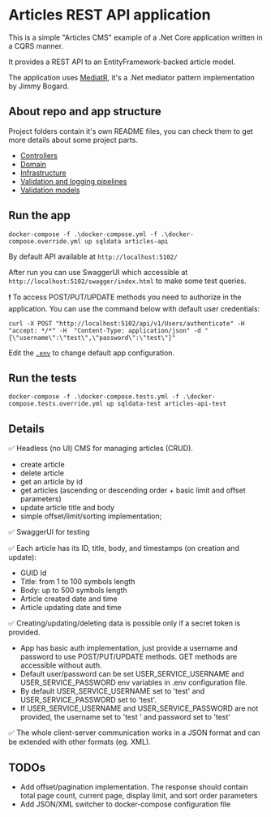 # Articles REST API application

This is a simple "Articles CMS" example of a .Net Core application written in a CQRS manner.

It provides a REST API to an EntityFramework-backed article model.

The application uses [MediatR](https://github.com/jbogard/MediatR), it's a .Net mediator pattern implementation by Jimmy Bogard.

## About repo and app structure

Project folders contain it's own README files, you can check them to get more details about some project parts.

- [Controllers](https://github.com/ashchuk/jimmy.Articles.API/tree/master/jimmy.Articles.API/Controllers)
- [Domain](https://github.com/ashchuk/jimmy.Articles.API/tree/master/jimmy.Articles.API/Domain)
- [Infrastructure](https://github.com/ashchuk/jimmy.Articles.API/tree/master/jimmy.Articles.API/Infrastructure)
- [Validation and logging pipelines](https://github.com/ashchuk/jimmy.Articles.API/tree/master/jimmy.Articles.API/PipelineBehaviors)
- [Validation models](https://github.com/ashchuk/jimmy.Articles.API/tree/master/jimmy.Articles.API/Validation)

## Run the app

```docker-compose -f .\docker-compose.yml -f .\docker-compose.override.yml up sqldata articles-api```

By default API available at ```http://localhost:5102/```

After run you can use SwaggerUI which accessible at ```http://localhost:5102/swagger/index.html``` to make some test queries.

❗️ To access POST/PUT/UPDATE methods you need to authorize in the application. You can use the command below with default user credentials:

```curl -X POST "http://localhost:5102/api/v1/Users/authenticate" -H  "accept: */*" -H  "Content-Type: application/json" -d "{\"username\":\"test\",\"password\":\"test\"}"```

Edit the [`.env`](https://github.com/ashchuk/jimmy.Articles.API/blob/master/.env) to change default app configuration.

## Run the tests

```docker-compose -f .\docker-compose.tests.yml -f .\docker-compose.tests.override.yml up sqldata-test articles-api-test```

## Details

✅ Headless (no UI) CMS for managing articles (CRUD).
- create article
- delete article
- get an article by id
- get articles (ascending or descending order + basic limit and offset parameters)
- update article title and body
- simple offset/limit/sorting implementation;

✅ SwaggerUI for testing

✅ Each article has its ID, title, body, and timestamps (on creation and update):
- GUID Id
- Title: from 1 to 100 symbols length
- Body: up to 500 symbols length
- Article created date and time
- Article updating date and time

✅ Creating/updating/deleting data is possible only if a secret token is provided.
- App has basic auth implementation, just provide a username and password to use POST/PUT/UPDATE methods. GET methods are accessible without auth.
- Default user/password can be set USER_SERVICE_USERNAME and USER_SERVICE_PASSWORD env variables in .env configuration file.
- By default USER_SERVICE_USERNAME set to 'test' and USER_SERVICE_PASSWORD set to 'test'.
- If USER_SERVICE_USERNAME and USER_SERVICE_PASSWORD are not provided, the username set to 'test ' and password set to 'test'

✅ The whole client-server communication works in a JSON format and can be extended with other formats (eg. XML).


## TODOs
- Add offset/pagination implementation. The response should contain total page count, current page, display limit, and sort order parameters
- Add JSON/XML switcher to docker-compose configuration file

